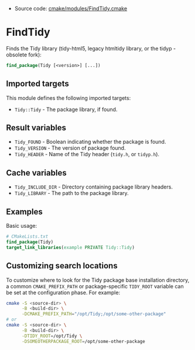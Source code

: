 <!-- This is auto-generated file. -->
* Source code: [cmake/modules/FindTidy.cmake](https://github.com/petk/php-build-system/blob/master/cmake/cmake/modules/FindTidy.cmake)

# FindTidy

Finds the Tidy library (tidy-html5, legacy htmltidy library, or the tidyp -
obsolete fork):

```cmake
find_package(Tidy [<version>] [...])
```

## Imported targets

This module defines the following imported targets:

* `Tidy::Tidy` - The package library, if found.

## Result variables

* `Tidy_FOUND` - Boolean indicating whether the package is found.
* `Tidy_VERSION` - The version of package found.
* `Tidy_HEADER` - Name of the Tidy header (`tidy.h`, or `tidyp.h`).

## Cache variables

* `Tidy_INCLUDE_DIR` - Directory containing package library headers.
* `Tidy_LIBRARY` - The path to the package library.

## Examples

Basic usage:

```cmake
# CMakeLists.txt
find_package(Tidy)
target_link_libraries(example PRIVATE Tidy::Tidy)
```

## Customizing search locations

To customize where to look for the Tidy package base
installation directory, a common `CMAKE_PREFIX_PATH` or
package-specific `TIDY_ROOT` variable can be set at
the configuration phase. For example:

```sh
cmake -S <source-dir> \
      -B <build-dir> \
      -DCMAKE_PREFIX_PATH="/opt/Tidy;/opt/some-other-package"
# or
cmake -S <source-dir> \
      -B <build-dir> \
      -DTIDY_ROOT=/opt/Tidy \
      -DSOMEOTHERPACKAGE_ROOT=/opt/some-other-package
```
